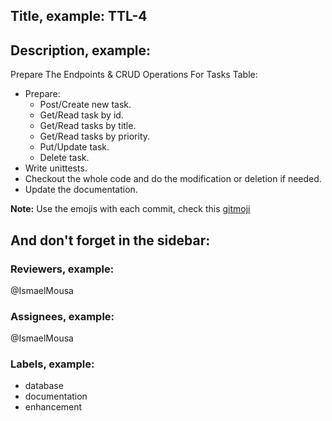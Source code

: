 ## Title, example: TTL-4


## Description, example:

Prepare The Endpoints & CRUD Operations For Tasks Table:

- Prepare:
  - Post/Create new task. 
  - Get/Read task by id.
  - Get/Read tasks by title.
  - Get/Read tasks by priority.
  - Put/Update task.
  - Delete task.
- Write unittests.
- Checkout the whole code and do the modification or deletion if needed.
- Update the documentation.

**Note:** Use the emojis with each commit, check this [gitmoji](https://gitmoji.dev)


## And don't forget in the sidebar:

### Reviewers, example:

@IsmaelMousa

### Assignees, example:

@IsmaelMousa

### Labels, example:

- database
- documentation
- enhancement